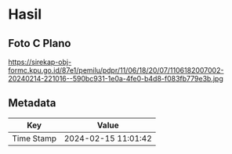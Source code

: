 # Hasil

## Foto C Plano

https://sirekap-obj-formc.kpu.go.id/87e1/pemilu/pdpr/11/06/18/20/07/1106182007002-20240214-221016--590bc931-1e0a-4fe0-b4d8-f083fb779e3b.jpg


## Metadata

| Key        | Value               |
| ---------- | ------------------- |
| Time Stamp | 2024-02-15 11:01:42 |



